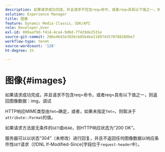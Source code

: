 ```yaml
---
description: 如果请求成功完成，并且请求不包含req=命令，或者req=具有以下值之一，则会返回图像数据img， debug。
solution: Experience Manager
title: 图像
feature: Dynamic Media Classic，SDK/API
role: Developer,User
exl-id: 089aaf9d-f414-4ca4-9d6d-7f429de2531e
source-git-commit: 206e4643e3926cb85b4be2189743578f88180be7
workflow-type: tm+mt
source-wordcount: '128'
ht-degree: 1%

---
```


# 图像{#images}

如果请求成功完成，并且请求不包含req=命令，或者req=具有以下值之一，则返回图像数据：img，调试

HTTP响应MIME类型由`fmt=`确定，或者，如果未指定`fmt=`，则取决于`attribute::Format`的值。

如果请求方法是无条件的`GET`或`HEAD`，则HTTP响应状态为“200 OK”。

服务器可以以状态“304”（未修改）进行回复，并且不返回任何图像数据以响应条件性`GET`请求（[!DNL If-Modified-Since]字段位于`request-header`中）。
